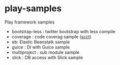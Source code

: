 play-samples
============

Play framework samples

* bootstrap-less : twitter bootstrap with less compile
* coverage : code coverag sample ([scct](http://mtkopone.github.io/scct/))
* eb: Elastic Beanstalk sample
* guice : DI with Guice sample
* multiproject : sub module sample
* slick : DB access with Slick sample
